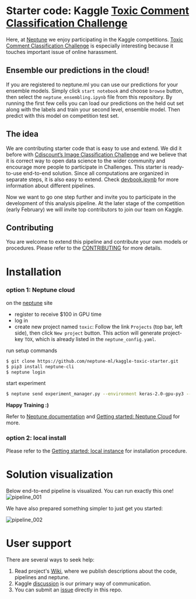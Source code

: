 # Starter code: Kaggle [Toxic Comment Classification Challenge](https://www.kaggle.com/c/jigsaw-toxic-comment-classification-challenge 'Kaggle competition')

Here, at [Neptune](https://neptune.ml/ 'machine learning lab') we enjoy participating in the Kaggle competitions. [Toxic Comment Classification Challenge](https://www.kaggle.com/c/jigsaw-toxic-comment-classification-challenge 'Kaggle competition') is especially interesting because it touches important issue of online harassment.

## Ensemble our predictions in the cloud!
If you are registered to neptune.ml you can use our predictions for your ensemble models.
Simply click `start notebook` and choose `browse` button, then select the `neptune_ensembling.ipynb` file from this repository. By running the first few cells you can load our predictions on the held out set along with the labels and train your second level, ensemble model.
Then predict with this model on competition test set. 

## The idea
We are contributing starter code that is easy to use and extend. We did it before with [Cdiscount’s Image Classification Challenge](https://github.com/deepsense-ai/cdiscount-starter) and we believe that it is correct way to open data science to the wider community and encourage more people to participate in Challenges. This starter is ready-to-use end-to-end solution. Since all computations are organized in separate steps, it is also easy to extend. Check [devbook.ipynb](https://github.com/neptune-ml/kaggle-toxic-starter/blob/master/devbook.ipynb) for more information about different pipelines.

Now we want to go one step further and invite you to participate in the development of this analysis pipeline. At the later stage of the competition (early February) we will invite top contributors to join our team on Kaggle.

## Contributing
You are welcome to extend this pipeline and contribute your own models or procedures. Please refer to the [CONTRIBUTING](https://github.com/neptune-ml/kaggle-toxic-starter/blob/master/CONTRIBUTING.md) for more details.

# Installation
### option 1: Neptune cloud
on the [neptune](https://neptune.ml/ 'machine learning lab') site
* register to receive $100 in GPU time
* log in
* create new project named `toxic`: Follow the link `Projects` (top bar, left side), then click `New project` button. This action will generate project-key `TOX`, which is already listed in the `neptune_config.yaml`.

run setup commands
```bash
$ git clone https://github.com/neptune-ml/kaggle-toxic-starter.git
$ pip3 install neptune-cli
$ neptune login
```

start experiment
```bash
$ neptune send experiment_manager.py --environment keras-2.0-gpu-py3 --worker gcp-gpu-medium --config neptune_config.yaml -- train_evaluate_predict_pipeline --pipeline_name glove_lstm
```
**Happy Training :)**

Refer to [Neptune documentation](https://docs.neptune.ml/cli/neptune_send/) and [Getting started: Neptune Cloud](https://github.com/neptune-ml/kaggle-toxic-starter/wiki/Getting-started:-Neptune-Cloud) for more.

### option 2: local install
Please refer to the [Getting started: local instance](https://github.com/neptune-ml/kaggle-toxic-starter/wiki/Getting-started:-local-instance) for installation procedure.

# Solution visualization
Below end-to-end pipeline is visualized. You can run exactly this one!
![pipeline_001](https://github.com/neptune-ml/kaggle-toxic-starter/blob/master/imgs/log_reg_ensemble.png 'complex-ensemble')

We have also prepared something simpler to just get you started:

![pipeline_002](https://github.com/neptune-ml/kaggle-toxic-starter/blob/master/imgs/glove_lstm_pipeline.png 'simple GLOVE LSTM')


# User support
There are several ways to seek help:
1. Read project's [Wiki](https://github.com/neptune-ml/kaggle-toxic-starter/wiki), where we publish descriptions about the code, pipelines and neptune.
2. Kaggle [discussion](https://www.kaggle.com/c/jigsaw-toxic-comment-classification-challenge/discussion) is our primary way of communication.
3. You can submit an [issue](https://github.com/neptune-ml/kaggle-toxic-starter/issues) directly in this repo.
